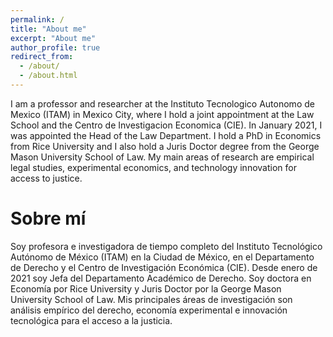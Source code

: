 ```yaml
---
permalink: /
title: "About me"
excerpt: "About me"
author_profile: true
redirect_from: 
  - /about/
  - /about.html
---
```



I am a professor and researcher at the Instituto Tecnologico Autonomo de Mexico (ITAM) in Mexico City, where I hold a joint appointment at the Law School and the Centro de Investigacion Economica (CIE). In January 2021, I was appointed the Head of the Law Department. I hold a PhD in Economics from Rice University and I also hold a Juris Doctor degree from the George Mason University School of Law. My main areas of research are empirical legal studies, experimental economics, and technology innovation for access to justice.

# Sobre mí

Soy profesora e investigadora de tiempo completo del Instituto Tecnológico Autónomo de México (ITAM) en la Ciudad de México, en el Departamento de Derecho y el Centro de Investigación Económica (CIE). Desde enero de 2021 soy Jefa del Departamento Académico de Derecho. Soy doctora en Economía por Rice University y Juris Doctor por la George Mason University School of Law. Mis principales áreas de investigación son análisis empírico del derecho, economía experimental e innovación tecnológica para el acceso a la justicia.


